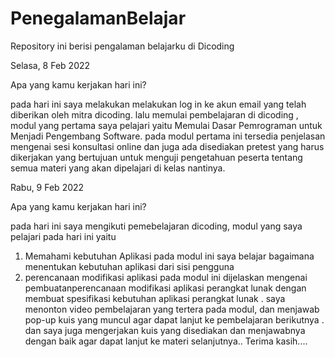 # PenegalamanBelajar
Repository ini berisi pengalaman belajarku di Dicoding

Selasa, 8 Feb 2022

Apa yang kamu kerjakan hari ini?

pada hari ini saya melakukan melakukan log in ke akun email yang telah diberikan oleh mitra dicoding. lalu memulai pembelajaran  di dicoding , modul yang pertama saya pelajari yaitu  Memulai Dasar Pemrograman untuk Menjadi Pengembang Software. pada modul  pertama ini tersedia penjelasan mengenai sesi konsultasi online dan juga ada disediakan pretest yang harus dikerjakan yang 
bertujuan untuk menguji pengetahuan  peserta tentang semua materi yang akan dipelajari di kelas nantinya.

Rabu, 9 Feb 2022

Apa yang kamu kerjakan hari ini?

pada hari  ini saya mengikuti pemebelajaran dicoding, modul yang saya pelajari pada hari  ini yaitu 
1. Memahami kebutuhan Aplikasi 
pada modul ini saya belajar bagaimana menentukan kebutuhan aplikasi dari sisi pengguna
2. perencanaan modifikasi aplikasi
pada modul ini dijelaskan mengenai  pembuatanperencanaan modifikasi aplikasi perangkat lunak dengan membuat spesifikasi kebutuhan aplikasi perangkat lunak .
saya menonton video pembelajaran yang tertera pada modul, dan menjawab pop-up kuis yang muncul agar dapat lanjut ke pembelajaran berikutnya . dan saya juga mengerjakan kuis yang disediakan dan menjawabnya dengan baik agar dapat lanjut ke materi selanjutnya.. Terima kasih....
